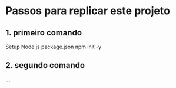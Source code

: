 # Passos para replicar este projeto
## 1. primeiro comando
Setup Node.js package.json
npm init -y
## 2. segundo comando
...
